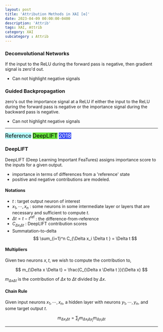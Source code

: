 ```yaml
---
layout: post
title: 'Attribution Methods in XAI [⚙️]'
date: 2023-04-09 00:00:00-0400
description: 'Attrib'
tags: XAI, Attrib
category: XAI
subcategory : Attrib
---
```



### Deconvolutional Networks

If the input to the ReLU during the forward pass is negative, then gradient signal is zero'd out. 

* Can not highlight negative signals

### Guided Backpropagation

zero's out the importance signal at a ReLU if either the input to the ReLU during the forward pass is negative or the importance signal during the backward pass is negative. 


* Can not highlight negative signals


---
<tag class="box-demo-link" style="background:#b4ffff; color:#000000; font-size:18px">Reference</tag>
<tag class="box-demo-link" style="background:#64DE3A; color:#000000; font-size:18px">DeepLIFT</tag>
<tag class="box-demo-link" style="background:#3549F3; color:#FFFFFF; font-size:18px">2018</tag>



### DeepLIFT 


DeepLIFT (Deep Learning Important FeaTures) assigns importance score to the inputs for a given output. 

*  importance in terms of differences from a 'reference' state 
* positive and negative contributions are modeled. 


#### Notations 

* $t$ : target output neuron of interest 
* $x_1, \cdots , x_n$ : some neurons in some intermediate layer or layers that are necessary and sufficient to compute $t$.
* $\Delta t = t - t^\mathrm{ref}$ : the difference-from-reference
* $C_{\Delta x_i \Delta t }$ : DeepLIFT contribution scores
* Summatation-to-delta 
$$
\sum_{i=1}^n C_{\Delta x_i \Delta t } = \Delta t
$$


#### Multipliers 

Given two neurons $x,t$, we wish to compute the contribution to, 

$$
m_{\Delta x \Delta t} = \frac{C_{\Delta x \Delta t }}{\Delta x}
$$

$m_{\Delta x \Delta t}$ is the contribution of $\Delta x$ to $\Delta t$ divided by $\Delta x$. 


#### Chain Rule 

Given input neurons $x_1, \cdots, x_n$, a hidden layer with neurons $y_1, \cdots, y_n$, and some target output $t$. 

$$
m_{\Delta x_i \Delta t} = \sum_j m_{\Delta x_i \Delta y_j} m_{\Delta y_i \Delta t}
$$

---